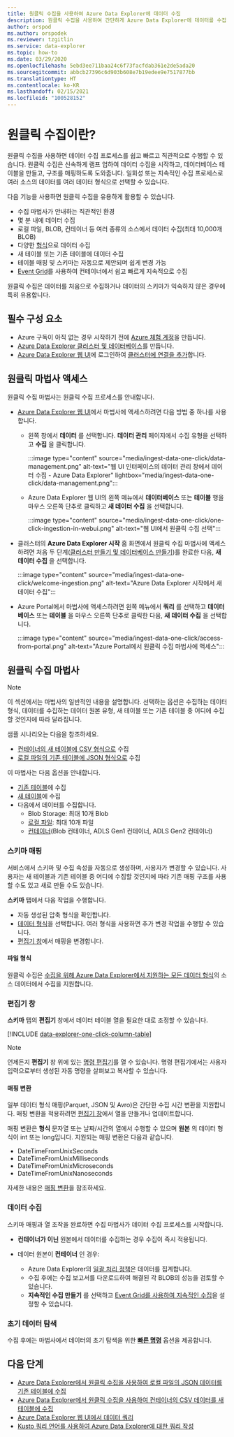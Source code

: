 ```yaml
---
title: 원클릭 수집을 사용하여 Azure Data Explorer에 데이터 수집
description: 원클릭 수집을 사용하여 간단하게 Azure Data Explorer에 데이터를 수집(로드)하는 방법에 대한 개요입니다.
author: orspod
ms.author: orspodek
ms.reviewer: tzgitlin
ms.service: data-explorer
ms.topic: how-to
ms.date: 03/29/2020
ms.openlocfilehash: 5ebd3ee711baa24c6f73facfdab361e2de5ada20
ms.sourcegitcommit: abbcb27396c6d903b608e7b19edee9e7517877bb
ms.translationtype: HT
ms.contentlocale: ko-KR
ms.lasthandoff: 02/15/2021
ms.locfileid: "100528152"
---
```

# <a name="what-is-one-click-ingestion"></a>원클릭 수집이란?

원클릭 수집을 사용하면 데이터 수집 프로세스를 쉽고 빠르고 직관적으로 수행할 수 있습니다. 원클릭 수집은 신속하게 램프 업하여 데이터 수집을 시작하고, 데이터베이스 테이블을 만들고, 구조를 매핑하도록 도와줍니다. 일회성 또는 지속적인 수집 프로세스로 여러 소스의 데이터를 여러 데이터 형식으로 선택할 수 있습니다.

다음 기능을 사용하면 원클릭 수집을 유용하게 활용할 수 있습니다.

* 수집 마법사가 안내하는 직관적인 환경
* 몇 분 내에 데이터 수집
* 로컬 파일, BLOB, 컨테이너 등 여러 종류의 소스에서 데이터 수집(최대 10,000개 BLOB)
* 다양한 [형식](#file-formats)으로 데이터 수집
* 새 테이블 또는 기존 테이블에 데이터 수집
* 테이블 매핑 및 스키마는 자동으로 제안되며 쉽게 변경 가능
* [Event Grid](one-click-ingestion-new-table.md#create-continuous-ingestion-for-container)를 사용하여 컨테이너에서 쉽고 빠르게 지속적으로 수집

원클릭 수집은 데이터를 처음으로 수집하거나 데이터의 스키마가 익숙하지 않은 경우에 특히 유용합니다.

## <a name="prerequisites"></a>필수 구성 요소

* Azure 구독이 아직 없는 경우 시작하기 전에 [Azure 체험 계정](https://azure.microsoft.com/free/)을 만듭니다.
* [Azure Data Explorer 클러스터 및 데이터베이스](create-cluster-database-portal.md)를 만듭니다.
* [Azure Data Explorer 웹 UI](https://dataexplorer.azure.com/)에 로그인하여 [클러스터에 연결을 추가](web-query-data.md#add-clusters)합니다.

## <a name="access-the-one-click-wizard"></a>원클릭 마법사 액세스

원클릭 수집 마법사는 원클릭 수집 프로세스를 안내합니다.

* [Azure Data Explorer 웹 UI](https://dataexplorer.azure.com/)에서 마법사에 액세스하려면 다음 방법 중 하나를 사용합니다.
    * 왼쪽 창에서 **데이터** 를 선택합니다. **데이터 관리** 페이지에서 수집 유형을 선택하고 **수집** 을 클릭합니다. 
      
      :::image type="content" source="media/ingest-data-one-click/data-management.png" alt-text="웹 UI 인터페이스의 데이터 관리 창에서 데이터 수집 - Azure Data Explorer" lightbox="media/ingest-data-one-click/data-management.png":::
   
     * Azure Data Explorer 웹 UI의 왼쪽 메뉴에서 **데이터베이스** 또는 **테이블** 행을 마우스 오른쪽 단추로 클릭하고 **새 데이터 수집** 을 선택합니다.
        
        :::image type="content" source="media/ingest-data-one-click/one-click-ingestion-in-webui.png" alt-text="웹 UI에서 원클릭 수집 선택":::

* 클러스터의 **Azure Data Explorer 시작** 홈 화면에서 원클릭 수집 마법사에 액세스하려면 처음 두 단계([클러스터 만들기 및 데이터베이스 만들기](#prerequisites))를 완료한 다음, **새 데이터 수집** 을 선택합니다.

    :::image type="content" source="media/ingest-data-one-click/welcome-ingestion.png" alt-text="Azure Data Explorer 시작에서 새 데이터 수집":::


* Azure Portal에서 마법사에 액세스하려면 왼쪽 메뉴에서 **쿼리** 를 선택하고 **데이터베이스** 또는 **테이블** 을 마우스 오른쪽 단추로 클릭한 다음, **새 데이터 수집** 을 선택합니다.

    :::image type="content" source="media/ingest-data-one-click/access-from-portal.png" alt-text="Azure Portal에서 원클릭 수집 마법사에 액세스":::

## <a name="one-click-ingestion-wizard"></a>원클릭 수집 마법사

> [!NOTE]
> 이 섹션에서는 마법사의 일반적인 내용을 설명합니다. 선택하는 옵션은 수집하는 데이터 형식, 데이터를 수집하는 데이터 원본 유형, 새 테이블 또는 기존 테이블 중 어디에 수집할 것인지에 따라 달라집니다.
>
> 샘플 시나리오는 다음을 참조하세요.
> * [컨테이너의 새 테이블에 CSV 형식으로](one-click-ingestion-new-table.md) 수집
> * [로컬 파일의 기존 테이블에 JSON 형식으로](one-click-ingestion-existing-table.md) 수집 

이 마법사는 다음 옵션을 안내합니다.
   * [기존 테이블](one-click-ingestion-existing-table.md)에 수집
   * [새 테이블](one-click-ingestion-new-table.md)에 수집
   * 다음에서 데이터를 수집합니다.
      * Blob Storage: 최대 10개 Blob
      * [로컬 파일](one-click-ingestion-existing-table.md): 최대 10개 파일
      * [컨테이너](one-click-ingestion-new-table.md)(Blob 컨테이너, ADLS Gen1 컨테이너, ADLS Gen2 컨테이너)

### <a name="schema-mapping"></a>스키마 매핑

서비스에서 스키마 및 수집 속성을 자동으로 생성하며, 사용자가 변경할 수 있습니다. 사용자는 새 테이블과 기존 테이블 중 어디에 수집할 것인지에 따라 기존 매핑 구조를 사용할 수도 있고 새로 만들 수도 있습니다.

**스키마** 탭에서 다음 작업을 수행합니다.
   * 자동 생성된 압축 형식을 확인합니다.
   * [데이터 형식](#file-formats)을 선택합니다. 여러 형식을 사용하면 추가 변경 작업을 수행할 수 있습니다.
   * [편집기 창](#editor-window)에서 매핑을 변경합니다.

#### <a name="file-formats"></a>파일 형식

원클릭 수집은 [수집을 위해 Azure Data Explorer에서 지원하는 모든 데이터 형식](ingestion-supported-formats.md)의 소스 데이터에서 수집을 지원합니다.

### <a name="editor-window"></a>편집기 창

**스키마** 탭의 **편집기** 창에서 데이터 테이블 열을 필요한 대로 조정할 수 있습니다. 

[!INCLUDE [data-explorer-one-click-column-table](includes/data-explorer-one-click-column-table.md)]

>[!NOTE]
> 언제든지 **편집기** 창 위에 있는 [명령 편집기](one-click-ingestion-new-table.md#command-editor)를 열 수 있습니다. 명령 편집기에서는 사용자 입력으로부터 생성된 자동 명령을 살펴보고 복사할 수 있습니다.

#### <a name="mapping-transformations"></a>매핑 변환

일부 데이터 형식 매핑(Parquet, JSON 및 Avro)은 간단한 수집 시간 변환을 지원합니다. 매핑 변환을 적용하려면 [편집기 창](#editor-window)에서 열을 만들거나 업데이트합니다.

매핑 변환은 **형식** 문자열 또는 날짜/시간의 열에서 수행할 수 있으며 **원본** 의 데이터 형식이 int 또는 long입니다. 지원되는 매핑 변환은 다음과 같습니다.
* DateTimeFromUnixSeconds
* DateTimeFromUnixMilliseconds
* DateTimeFromUnixMicroseconds
* DateTimeFromUnixNanoseconds

자세한 내용은 [매핑 변환](#mapping-transformations)을 참조하세요.

### <a name="data-ingestion"></a>데이터 수집

스키마 매핑과 열 조작을 완료하면 수집 마법사가 데이터 수집 프로세스를 시작합니다. 

* **컨테이너가 이닌** 원본에서 데이터를 수집하는 경우 수집이 즉시 적용됩니다.

* 데이터 원본이 **컨테이너** 인 경우:
    * Azure Data Explorer의 [일괄 처리 정책](kusto/management/batchingpolicy.md)은 데이터를 집계합니다. 
    * 수집 후에는 수집 보고서를 다운로드하여 해결된 각 BLOB의 성능을 검토할 수 있습니다. 
    * **지속적인 수집 만들기** 를 선택하고 [Event Grid를 사용하여 지속적인 수집](one-click-ingestion-new-table.md#create-continuous-ingestion-for-container)을 설정할 수 있습니다.
 
### <a name="initial-data-exploration"></a>초기 데이터 탐색
   
수집 후에는 마법사에서 데이터의 초기 탐색을 위한 **[빠른 명령](one-click-ingestion-existing-table.md#explore-quick-queries-and-tools)** 옵션을 제공합니다.


## <a name="next-steps"></a>다음 단계

* [Azure Data Explorer에서 원클릭 수집을 사용하여 로컬 파일의 JSON 데이터를 기존 테이블에 수집](one-click-ingestion-existing-table.md)
* [Azure Data Explorer에서 원클릭 수집을 사용하여 컨테이너의 CSV 데이터를 새 테이블에 수집](one-click-ingestion-new-table.md)
* [Azure Data Explorer 웹 UI에서 데이터 쿼리](web-query-data.md)
* [Kusto 쿼리 언어를 사용하여 Azure Data Explorer에 대한 쿼리 작성](write-queries.md)

